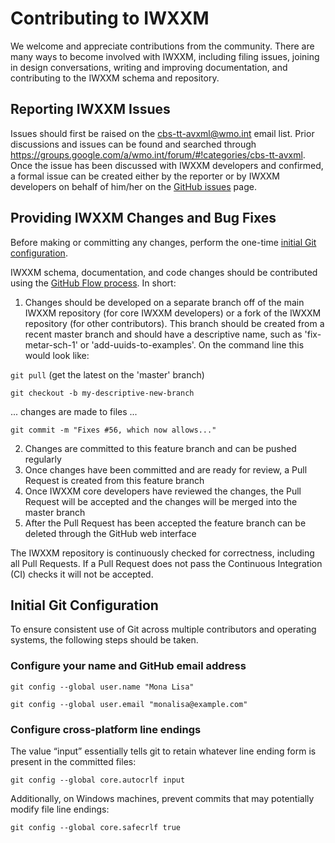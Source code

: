 # Contributing to IWXXM
We welcome and appreciate contributions from the community. There are many ways to become involved with IWXXM,
including filing issues, joining in design conversations, writing and improving documentation,
and contributing to the IWXXM schema and repository.

## Reporting IWXXM Issues
Issues should first be raised on the cbs-tt-avxml@wmo.int email list.  Prior discussions and issues can be found and searched
through https://groups.google.com/a/wmo.int/forum/#!categories/cbs-tt-avxml.  Once the issue has been discussed with IWXXM developers and confirmed,
a formal issue can be created either by the reporter or by IWXXM developers on behalf of him/her on the [GitHub issues](https://github.com/wmo-im/iwxxm/issues) page.

## Providing IWXXM Changes and Bug Fixes
Before making or committing any changes, perform the one-time [initial Git configuration](#initial-git-configuration).

IWXXM schema, documentation, and code changes should be contributed using the [GitHub Flow process](https://help.github.com/articles/github-flow/).
In short:

1) Changes should be developed on a separate branch off of the main IWXXM repository (for core IWXXM developers) or a fork of
  the IWXXM repository (for other contributors).  This branch should be created from a recent master branch and should have
  a descriptive name, such as 'fix-metar-sch-1' or 'add-uuids-to-examples'.  On the command line this would look like:

  `git pull`  (get the latest on the 'master' branch)

  `git checkout -b my-descriptive-new-branch`

  ... changes are made to files ...

  `git commit -m "Fixes #56, which now allows..."`

2) Changes are committed to this feature branch and can be pushed regularly
3) Once changes have been committed and are ready for review, a Pull Request is created from this feature branch
4) Once IWXXM core developers have reviewed the changes, the Pull Request will be accepted and the changes will be merged
   into the master branch
5) After the Pull Request has been accepted the feature branch can be deleted through the GitHub web interface

The IWXXM repository is continuously checked for correctness, including all Pull Requests.  If a Pull Request does not pass
the Continuous Integration (CI) checks it will not be accepted.

## Initial Git Configuration
To ensure consistent use of Git across multiple contributors and operating
systems, the following steps should be taken.

### Configure your name and GitHub email address

`git config --global user.name "Mona Lisa"`

`git config --global user.email "monalisa@example.com"`

### Configure cross-platform line endings
The value “input” essentially tells git to retain whatever line ending form is present in the committed files:

`git config --global core.autocrlf input`

Additionally, on Windows machines, prevent commits that may potentially modify file line endings:

`git config --global core.safecrlf true`
